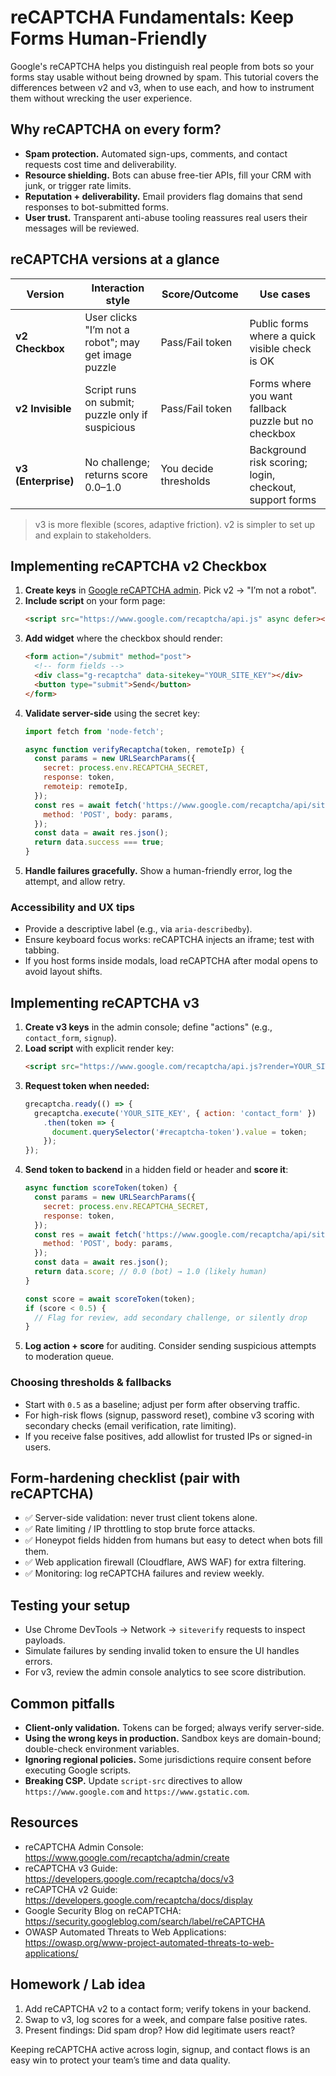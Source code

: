 # reCAPTCHA Fundamentals: Keep Forms Human-Friendly

Google's reCAPTCHA helps you distinguish real people from bots so your forms stay usable without being drowned by spam. This tutorial covers the differences between v2 and v3, when to use each, and how to instrument them without wrecking the user experience.

## Why reCAPTCHA on every form?

- **Spam protection.** Automated sign-ups, comments, and contact requests cost time and deliverability.
- **Resource shielding.** Bots can abuse free-tier APIs, fill your CRM with junk, or trigger rate limits.
- **Reputation + deliverability.** Email providers flag domains that send responses to bot-submitted forms.
- **User trust.** Transparent anti-abuse tooling reassures real users their messages will be reviewed.

## reCAPTCHA versions at a glance

| Version | Interaction style | Score/Outcome | Use cases |
| ------- | ----------------- | ------------- | --------- |
| **v2 Checkbox** | User clicks "I’m not a robot"; may get image puzzle | Pass/Fail token | Public forms where a quick visible check is OK |
| **v2 Invisible** | Script runs on submit; puzzle only if suspicious | Pass/Fail token | Forms where you want fallback puzzle but no checkbox |
| **v3 (Enterprise)** | No challenge; returns score 0.0–1.0 | You decide thresholds | Background risk scoring; login, checkout, support forms |

> v3 is more flexible (scores, adaptive friction). v2 is simpler to set up and explain to stakeholders.

## Implementing reCAPTCHA v2 Checkbox

1. **Create keys** in [Google reCAPTCHA admin](https://www.google.com/recaptcha/admin/create). Pick v2 → "I’m not a robot".
2. **Include script** on your form page:
   ```html
   <script src="https://www.google.com/recaptcha/api.js" async defer></script>
   ```
3. **Add widget** where the checkbox should render:
   ```html
   <form action="/submit" method="post">
     <!-- form fields -->
     <div class="g-recaptcha" data-sitekey="YOUR_SITE_KEY"></div>
     <button type="submit">Send</button>
   </form>
   ```
4. **Validate server-side** using the secret key:
   ```js
   import fetch from 'node-fetch';

   async function verifyRecaptcha(token, remoteIp) {
     const params = new URLSearchParams({
       secret: process.env.RECAPTCHA_SECRET,
       response: token,
       remoteip: remoteIp,
     });
     const res = await fetch('https://www.google.com/recaptcha/api/siteverify', {
       method: 'POST', body: params,
     });
     const data = await res.json();
     return data.success === true;
   }
   ```
5. **Handle failures gracefully.** Show a human-friendly error, log the attempt, and allow retry.

### Accessibility and UX tips

- Provide a descriptive label (e.g., via `aria-describedby`).
- Ensure keyboard focus works: reCAPTCHA injects an iframe; test with tabbing.
- If you host forms inside modals, load reCAPTCHA after modal opens to avoid layout shifts.

## Implementing reCAPTCHA v3

1. **Create v3 keys** in the admin console; define "actions" (e.g., `contact_form`, `signup`).
2. **Load script** with explicit render key:
   ```html
   <script src="https://www.google.com/recaptcha/api.js?render=YOUR_SITE_KEY"></script>
   ```
3. **Request token when needed:**
   ```js
   grecaptcha.ready(() => {
     grecaptcha.execute('YOUR_SITE_KEY', { action: 'contact_form' })
       .then(token => {
         document.querySelector('#recaptcha-token').value = token;
       });
   });
   ```
4. **Send token to backend** in a hidden field or header and **score it**:
   ```js
   async function scoreToken(token) {
     const params = new URLSearchParams({
       secret: process.env.RECAPTCHA_SECRET,
       response: token,
     });
     const res = await fetch('https://www.google.com/recaptcha/api/siteverify', {
       method: 'POST', body: params,
     });
     const data = await res.json();
     return data.score; // 0.0 (bot) → 1.0 (likely human)
   }

   const score = await scoreToken(token);
   if (score < 0.5) {
     // Flag for review, add secondary challenge, or silently drop
   }
   ```
5. **Log action + score** for auditing. Consider sending suspicious attempts to moderation queue.

### Choosing thresholds & fallbacks

- Start with `0.5` as a baseline; adjust per form after observing traffic.
- For high-risk flows (signup, password reset), combine v3 scoring with secondary checks (email verification, rate limiting).
- If you receive false positives, add allowlist for trusted IPs or signed-in users.

## Form-hardening checklist (pair with reCAPTCHA)

- ✅ Server-side validation: never trust client tokens alone.
- ✅ Rate limiting / IP throttling to stop brute force attacks.
- ✅ Honeypot fields hidden from humans but easy to detect when bots fill them.
- ✅ Web application firewall (Cloudflare, AWS WAF) for extra filtering.
- ✅ Monitoring: log reCAPTCHA failures and review weekly.

## Testing your setup

- Use Chrome DevTools → Network → `siteverify` requests to inspect payloads.
- Simulate failures by sending invalid token to ensure the UI handles errors.
- For v3, review the admin console analytics to see score distribution.

## Common pitfalls

- **Client-only validation.** Tokens can be forged; always verify server-side.
- **Using the wrong keys in production.** Sandbox keys are domain-bound; double-check environment variables.
- **Ignoring regional policies.** Some jurisdictions require consent before executing Google scripts.
- **Breaking CSP.** Update `script-src` directives to allow `https://www.google.com` and `https://www.gstatic.com`.

## Resources

- reCAPTCHA Admin Console: https://www.google.com/recaptcha/admin/create
- reCAPTCHA v3 Guide: https://developers.google.com/recaptcha/docs/v3
- reCAPTCHA v2 Guide: https://developers.google.com/recaptcha/docs/display
- Google Security Blog on reCAPTCHA: https://security.googleblog.com/search/label/reCAPTCHA
- OWASP Automated Threats to Web Applications: https://owasp.org/www-project-automated-threats-to-web-applications/

## Homework / Lab idea

1. Add reCAPTCHA v2 to a contact form; verify tokens in your backend.
2. Swap to v3, log scores for a week, and compare false positive rates.
3. Present findings: Did spam drop? How did legitimate users react?

Keeping reCAPTCHA active across login, signup, and contact flows is an easy win to protect your team’s time and data quality.
